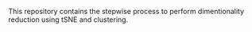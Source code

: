 This repository contains the stepwise process to perform dimentionality reduction using tSNE and clustering. 
